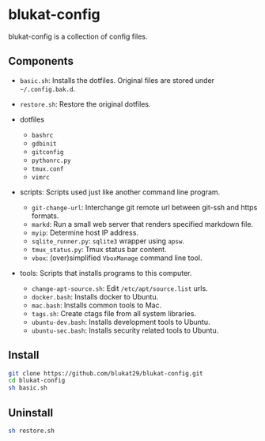 blukat-config
=============

blukat-config is a collection of config files.

## Components

- `basic.sh`: Installs the dotfiles. Original files are stored under `~/.config.bak.d`.
- `restore.sh`: Restore the original dotfiles.

- dotfiles
    - `bashrc`
    - `gdbinit`
    - `gitconfig`
    - `pythonrc.py`
    - `tmux.conf`
    - `vimrc`

- scripts: Scripts used just like another command line program.
    - `git-change-url`: Interchange git remote url between git-ssh and https formats.
    - `markd`: Run a small web server that renders specified markdown file.
    - `myip`: Determine host IP address.
    - `sqlite_runner.py`: `sqlite3` wrapper using `apsw`.
    - `tmux_status.py`: Tmux status bar content.
    - `vbox`: (over)simplified `VboxManage` command line tool.

- tools: Scripts that installs programs to this computer.
    - `change-apt-source.sh`: Edit `/etc/apt/source.list` urls.
    - `docker.bash`: Installs docker to Ubuntu.
    - `mac.bash`: Installs common tools to Mac.
    - `tags.sh`: Create ctags file from all system libraries.
    - `ubuntu-dev.bash`: Installs development tools to Ubuntu.
    - `ubuntu-sec.bash`: Installs security related tools to Ubuntu.

## Install

```sh
git clone https://github.com/blukat29/blukat-config.git
cd blukat-config
sh basic.sh
```

## Uninstall

```sh
sh restore.sh
```

